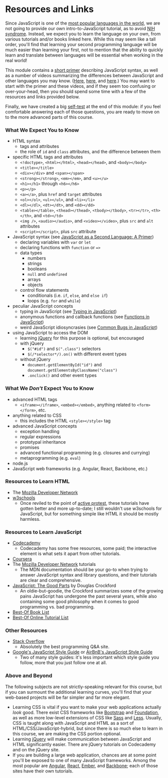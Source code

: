 # Resources and Links

Since JavaScript is one of the [most popular languages in the
world](https://insights.stackoverflow.com/survey/2017#technology-programming-languages),
we are not going to provide our own intro-to-JavaScript tutorial, as to avoid
[NIH syndrome](https://en.wikipedia.org/wiki/Not_invented_here#In_computing).
Instead, we expect you to learn the language on your own, from various
tutorials and/or books linked here.  While this may seem like a tall order,
you'll find that learning your second programming language will be much easier
than learning your first, not to mention that the ability to quickly learn and
translate between languages will be essential when working in the real world!

This module contains a [short primer](3.javascript-primer.html) describing
JavaScript syntax, as well as a number of videos summarizing the differences
between JavaScript and other languages you may know.
([Here](4.typing-in-javascript.html), [here](5.functions-in-javascript.html),
and [here](6.common-bugs-in-javascript.html).) You may want to start with the
primer and these videos, and if they seem too confusing or over-your-head, then
you should spend some time with a few of the resources and links provided
below.

Finally, we have created a big [self-test](7.self-test.html) at the end of this module: if
you feel comfortable answering each of those questions, you are ready to move
on to the more advanced parts of this course.


### What We Expect You to Know

- HTML syntax
  - tags and attributes
  - the role of `id` and `class` attributes, and the difference between them
- specific HTML tags and attributes
  - `<!doctype>`, `<html></html>`, `<head></head>`, and `<body></body>`
  - `<title></title>`
  - `<div></div>` and `<span></span>`
  - `<strong></strong>`, `<em></em>`, and `<u></u>`
  - `<h1></h1>` through `<h6></h6>`
  - `<p></p>`
  - `<a></a>`, plus `href` and `target` attributes
  - `<ol></ol>`, `<ul></ul>`, and `<li></li>`
  - `<dl></dl>`, `<dt></dt>`, and `<dd></dd>`
  - `<table></table>`, `<thead></thead>`, `<tbody></tbody>`, `<tr></tr>`,
	`<th></th>`, and `<td></td>`
  - `<img />`, `<audio></audio>`, and `<video></video>`, plus `src` and `alt`
	attributes
  - `<script></script>`, plus `src` attribute
- JavaScript syntax (see [JavaScript as a Second Language: A
  Primer](3.javascript-primer.html))
  - declaring variables with `var` or `let`
  - declaring functions with `function` or `=>`
  - data types
	- numbers
	- strings
	- booleans
	- `null` and `undefined`
	- arrays
	- objects
  - control flow statements
	- conditionals (i.e. `if`, `else`, and `else if`)
	- loops (e.g. `for` and `while`)
- peculiar JavaScript concepts
  - typing in JavaScript (see [Typing in
	JavaScript](4.typing-in-javascript.html))
  - anonymous functions and callback functions (see [Functions in
	JavaScript](5.functions-in-javascript.html))
  - weird JavaScript idiosyncrasies (see [Common Bugs in
	JavaScript](6.common-bugs-in-javascript.html))
- using JavaScript to access the DOM
  - learning [jQuery](https://jquery.com/) for this purpose is optional, but
	encouraged
  - with jQuery
	- `$("#id")` and `$(".class")` selectors
	- `$(/*selector*/).on()` with different event types
  - without jQuery
	- `document.getElementById("id")` and
	  `document.getElementsByClassName("class")`
	- `.onclick()` and other event types

### What We _Don't_ Expect You to Know

- advanced HTML tags
  - `<iframe></iframe>`, `<embed></embed>`, anything related to
	`<form></form>`, etc.
- anything related to CSS
  - this includes the HTML `<style></style>` tag
- advanced JavaScript concepts
  - exception handling
  - regular expressions
  - prototypal inheritance
  - promises
  - advanced functional programming (e.g. closures and currying)
  - metaprogramming (e.g. `eval`)
- node.js
- JavaScript web frameworks (e.g. Angular, React, Backbone, etc.)


### Resources to Learn HTML

- The [Mozilla Developer Network](https://developer.mozilla.org/en-US/docs/Learn/HTML)
- [w3schools](https://www.w3schools.com/html/)
  - Once reviled to the point of [active protest](http://www.w3fools.com/),
    these tutorials have gotten better and more up-to-date; I still wouldn't
    use w3schools for JavaScript, but for something simple like HTML it should
    be mostly harmless.


### Resources to Learn JavaScript

- [Codecademy](https://www.codecademy.com/)
  - Codecademy has some free resources, some paid; the interactive element is
    what sets it apart from other tutorials.
- [Coursera](https://www.coursera.org/courses?languages=en&query=javascript)
- The [Mozilla Developer Network](https://developer.mozilla.org/en-US/docs/Web/JavaScript/Guide)
  tutorials
  - The MDN documentation should be your go-to when trying to answer
    JavaScript syntax and library questions, and their tutorials are clear
    and comprehensive.
- [JavaScript: The Good Parts](http://shop.oreilly.com/product/9780596517748.do)
  by Douglas Crockford
  - An oldie-but-goodie, the Crockford summarizes some of the growing pains
    JavaScript has undergone the past several years, while also containing
    some good philosophy when it comes to good programming vs. bad
    programming.
- [Best-Of Book List](https://medium.com/javascript-scene/12-books-every-javascript-developer-should-read-9da76157fb3)
- [Best-Of Online Tutorial List](https://hackr.io/tutorials/learn-javascript)


### Other Resources

- [Stack Overflow](https://stackoverflow.com)
  - Absolutely the best programming Q&A site.
- [Google's JavaScript Style Guide](https://google.github.io/styleguide/jsguide.html)
  or [AirBnB's JavaScript Style Guide](https://github.com/airbnb/javascript)
  - Two of many style guides: it's less important which style guide you follow,
    more that you just follow one at all.


### Above and Beyond

The following subjects are not strictly-speaking relevant for this course, but
if you can surmount the additional learning curves, you'll find that your
web-based projects will be far simpler and far more elegant.

- Learning CSS is vital if you want to make your web applications actually
  *look* good.  There exist CSS frameworks like
  [Bootstrap](https://getbootstrap.com/) and
  [Foundation](https://foundation.zurb.com/), as well as more low-level
  extensions of CSS like [Sass](https://sass-lang.com/) and
  [Less](http://lesscss.org/).  Usually, CSS is taught along with JavaScript
  and HTML as a sort of HTML/CSS/JavaScript-hybrid, but since there is so much
  else to learn in this course, we are making the CSS portion optional.
- Learning [jQuery](https://jquery.com/) will make communication between
  JavaScript and HTML significantly easier.  There are jQuery tutorials on
  Codecademy and on the jQuery site.
- If you are building a large web application, chances are at some point you'll
  be exposed to one of many JavaScript frameworks.  Among the most popular are
  [Angular](https://angularjs.org/), [React](https://reactjs.org/),
  [Ember](https://www.emberjs.com/), and [Backbone](http://backbonejs.org/);
  each of those sites have their own tutorials.
